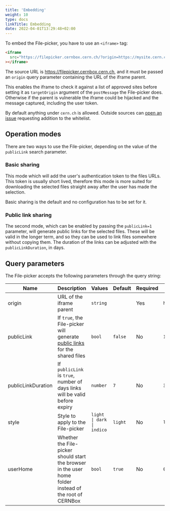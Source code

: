 ```yaml
---
title: 'Embedding'
weight: 10
type: docs
linkTitle: Embedding
date: 2022-04-01T13:29:48+02:00
---
```


To embed the File-picker, you have to use an `<iframe>` tag:

```html
<iframe
  src="https://filepicker.cernbox.cern.ch/?origin=https://mysite.cern.ch"
></iframe>
```

The source URL is https://filepicker.cernbox.cern.ch, and it must be passed an
`origin` query parameter containing the URL of the iframe parent.

This enables the iframe to check it against a list of approved sites before
setting it as `targetOrigin` argument of the `postMessage` the File-picker does.
Otherwise if the parent is vulnerable the iframe could be hijacked and the
message captured, including the user token.

By default anything under `cern.ch` is allowed. Outside sources can
[open an issue](https://github.com/cernbox/file-picker-wrapper/issues/new)
requesting addition to the whitelist.

## Operation modes

There are two ways to use the File-picker, depending on the value of the
`publicLink` search parameter.

### Basic sharing

This mode which will add the user's authentication token to the files URLs. This
token is usually short lived, therefore this mode is more suited for downloading
the selected files straight away after the user has made the selection.

Basic sharing is the default and no configuration has to be set for it.

### Public link sharing

The second mode, which can be enabled by passing the `publicLink=1` parameter,
will generate public links for the selected files. These will be valid in the
longer term, and so they can be used to link files somewhere without copying
them. The duration of the links can be adjusted with the `publicLinkDuration`,
in days.

## Query parameters

The File-picker accepts the following parameters through the query string:

| Name               | Description                                                                                                                                                | Values                    | Default | Required | Example                  |
| ------------------ | ---------------------------------------------------------------------------------------------------------------------------------------------------------- | ------------------------- | ------- | -------- | ------------------------ |
| origin             | URL of the iframe parent                                                                                                                                   | `string`                  |         | Yes      | `https://indico.cern.ch` |
| publicLink         | If `true`, the File-picker will generate [public links](https://doc.owncloud.com/webui/next/classic_ui/files/public_link_shares.html) for the shared files | `bool`                    | `false` | No       | `1`                      |
| publicLinkDuration | If `publicLink` is `true`, number of days links will be valid before expiry                                                                                | `number`                  | `7`     | No       | `30`                     |
| style              | Style to apply to the File-picker                                                                                                                          | `light \| dark \| indico` | `light` | No       | `light`                  |
| userHome           | Whether the File-picker should start the browser in the user home folder instead of the root of CERNBox                                                    | `bool`                    | `true`  | No       | `0`                      |
